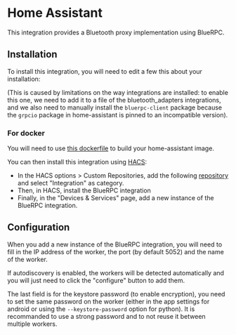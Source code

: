 # Home Assistant

This integration provides a Bluetooth proxy implementation using BlueRPC.

## Installation

To install this integration, you will need to edit a few this about your installation:

(This is caused by limitations on the way integrations are installed: to enable this one, we need to add it to a file of the bluetooth_adapters integrations, and we also need to manually install the `bluerpc-client` package because the `grpcio` package in home-assistant is pinned to an incompatible version).

### For docker

You will need to use [this dockerfile](https://github.com/BlueRPC/hass-integration/blob/main/Dockerfile) to build your home-assistant image.

You can then install this integration using [HACS](https://hacs.xyz/):

- In the HACS options > Custom Repositories, add the following [repository](https://github.com/BlueRPC/hass) and select "Integration" as category.
- Then, in HACS, install the BlueRPC integration
- Finally, in the "Devices & Services" page, add a new instance of the BlueRPC integration.

## Configuration

When you add a new instance of the BlueRPC integration, you will need to fill in the IP address of the worker, the port (by default 5052) and the name of the worker. 

If autodiscovery is enabled, the workers will be detected automatically and you will just need to click the "configure" button to add them.

The last field is for the keystore password (to enable encryption), you need to set the same password on the worker (either in the app settings for android or using the `--keystore-password` option for python). It is recommanded to use a strong password and to not reuse it between multiple workers.
